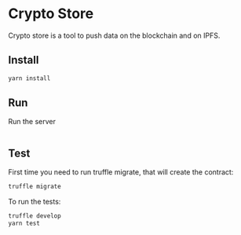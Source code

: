 Crypto Store
============
Crypto store is a tool to push data on the blockchain and on IPFS.


Install
-------
```bash
yarn install
```

Run
----
Run the server
```bash

```

Test
----
First time you need to run truffle migrate, that will create the contract:
```bash
truffle migrate
```

To run the tests:
```bash
truffle develop
yarn test
```

